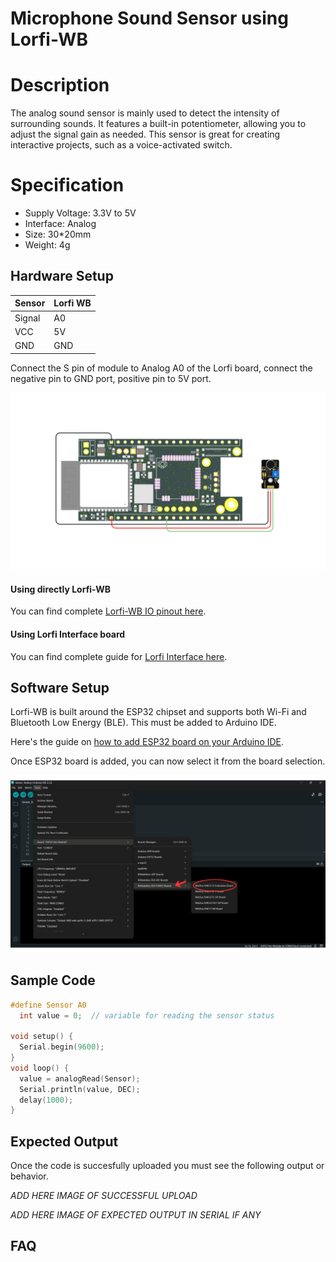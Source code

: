 # Microphone Sound Sensor using Lorfi-WB

# Description

The analog sound sensor is mainly used to detect the intensity of surrounding sounds. It features a built-in potentiometer, allowing you to adjust the signal gain as needed. This sensor is great for creating interactive projects, such as a voice-activated switch.

# Specification

- Supply Voltage: 3.3V to 5V
- Interface: Analog
- Size: 30*20mm
- Weight: 4g

## Hardware Setup

|     Sensor    |   Lorfi WB  |
|---------------|-------------|
| Signal        | A0          |
| VCC           | 5V          |
| GND           | GND         |


Connect the S pin of module to Analog A0 of the Lorfi board, connect the negative pin to GND port, positive pin to 5V port.

![Microphone Sound Sensor](\assets\Images\LORFI_Components\Lorfi-WB_Sensors\12.png)

#### Using directly Lorfi-WB

You can find complete <a href="/docs/Hardware-Guide.html">Lorfi-WB IO pinout here</a>.

#### Using Lorfi Interface board

You can find complete guide for <a href="/docs/Hardware-Guide.html">Lorfi Interface here</a>.

## Software Setup

Lorfi-WB is built around the ESP32 chipset and supports both Wi-Fi and Bluetooth Low Energy (BLE). This must be added to Arduino IDE.

Here's the guide on <a href="/docs/Software-Guide.html">how to add ESP32 board on your Arduino IDE</a>.

Once ESP32 board is added, you can now select it from the board selection.

![Software Guide 4](\assets\Images\LORFI_Components\Software-Guide_Images\Software_Guide4.png)

## **Sample Code**
```c
#define Sensor A0
  int value = 0;  // variable for reading the sensor status

void setup() {
  Serial.begin(9600);
}
void loop() {
  value = analogRead(Sensor);
  Serial.println(value, DEC);
  delay(1000);
}
```

## Expected Output

Once the code is succesfully uploaded you must see the following output or behavior.

*ADD HERE IMAGE OF SUCCESSFUL UPLOAD*

*ADD HERE IMAGE OF EXPECTED OUTPUT IN SERIAL IF ANY*

## FAQ
